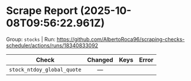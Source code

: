 # Scrape Report (2025-10-08T09:56:22.961Z)

Group: `stocks`  |  Run: https://github.com/AlbertoRoca96/scraping-checks-scheduler/actions/runs/18340833092

| Check | Changed | Keys | Error |
|---|:---:|:--|:--|
| `stock_ntdoy_global_quote` | — |  |  |
